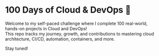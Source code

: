 # 100 Days of Cloud & DevOps 🚀

Welcome to my self-paced challenge where I complete 100 real-world, hands-on projects in Cloud and DevOps!  
This repo tracks my journey, growth, and contributions to mastering cloud architecture, CI/CD, automation, containers, and more.

Stay tuned!


